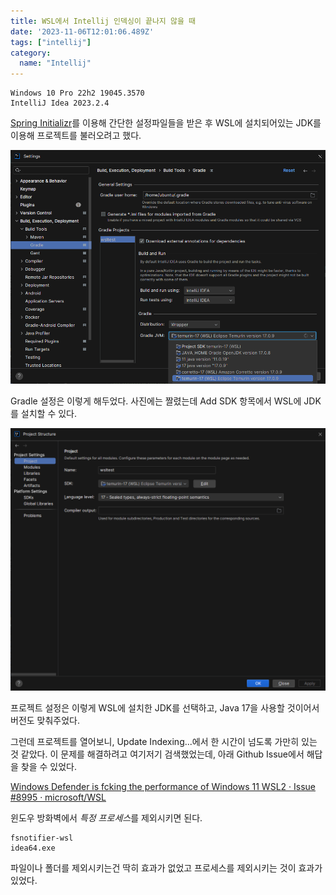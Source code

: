 ```yaml
---
title: WSL에서 Intellij 인덱싱이 끝나지 않을 때
date: '2023-11-06T12:01:06.489Z'
tags: ["intellij"]
category:
  name: "Intellij"
---
```


```
Windows 10 Pro 22h2 19045.3570
IntelliJ Idea 2023.2.4
```

[Spring Initializr](https://start.spring.io)를 이용해 간단한 설정파일들을 받은 후 WSL에 설치되어있는 JDK를 이용해 프로젝트를 불러오려고 했다.

![Alt text](image.png)

Gradle 설정은 이렇게 해두었다. 사진에는 짤렸는데 Add SDK 항목에서 WSL에 JDK를 설치할 수 있다.

![Alt text](image-1.png)

프로젝트 설정은 이렇게 WSL에 설치한 JDK를 선택하고, Java 17을 사용할 것이어서 버전도 맞춰주었다.

그런데 프로젝트를 열어보니, Update Indexing...에서 한 시간이 넘도록 가만히 있는 것 같았다. 이 문제를 해결하려고 여기저기 검색했었는데, 아래 Github Issue에서 해답을 찾을 수 있었다.

[Windows Defender is fcking the performance of Windows 11 WSL2 · Issue #8995 · microsoft/WSL](https://github.com/microsoft/WSL/issues/8995#issuecomment-1356454733)

윈도우 방화벽에서 *특정 프로세스*를 제외시키면 된다.

```
fsnotifier-wsl
idea64.exe
```

파일이나 폴더를 제외시키는건 딱히 효과가 없었고 프로세스를 제외시키는 것이 효과가 있었다.
